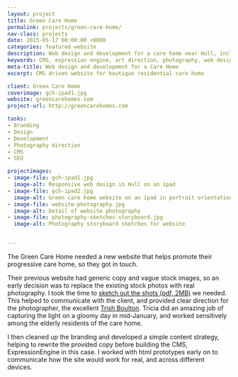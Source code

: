 ```yaml
---
layout: project
title: Green Care Home
permalink: projects/green-care-home/
nav-class: projects
date: 2015-05-17 00:00:00 +0000
categories: featured website
description: Web design and development for a care home near Hull, including photography and full CMS.
keywords: CMS, expression engine, art direction, photography, web design, web development
meta-title: Web design and development for a Care Home
excerpt: CMS driven website for boutique residential care home

client: Green Care Home
coverimage: gch-ipad1.jpg
website: greencarehomes.com
project-url: http://greencarehomes.com

tasks:
- Branding
- Design
- Development
- Photography direction
- CMS
- SEO

projectimages:
- image-file: gch-ipad1.jpg
  image-alt: Responsive web design in Hull on an ipad
- image-file: gch-ipad2.jpg
  image-alt: Green care home website on an ipad in portrait orientation
- image-file: website-photography.jpg
  image-alt: Detail of website photography
- image-file: photography-sketches-storyboard.jpg
  image-alt: Photography storyboard sketches for website


---
```


The Green Care Home needed a new website that helps promote their progressive care home, so they got in touch.

Their previous website had generic copy and vague stock images, so an early decision was to replace the existing stock photos with real photography. I took the time to [sketch out the shots (pdf, 2MB)] we needed. This helped to communicate with the client, and provided clear direction for the photographer, the excellent [Trish Boulton]. Tricia did an amazing job of capturing the light on a gloomy day in mid-January, and worked sensitively among the elderly residents of the care home.

I then cleaned up the branding and developed a simple content strategy, helping to rewrite the provided copy before building the CMS, ExpressionEngine in this case. I worked with html prototypes early on to communicate how the site would work for real, and across different devices.

[sketch out the shots (pdf, 2MB)]: /files/gch-shot-list.pdf 'Green Care Home shot list (pdf)'
[Trish Boulton]: http://www.facetphotography.co.uk/
